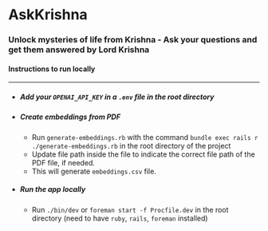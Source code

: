 # AskKrishna

### Unlock mysteries of life from Krishna - Ask your questions and get them answered by Lord Krishna

#### Instructions to run locally
---

- ##### Add your `OPENAI_API_KEY` in a `.env` file in the root directory

- ##### Create embeddings from PDF
  - Run `generate-embeddings.rb` with the command `bundle exec rails r ./generate-embeddings.rb` in the root directory of the project
  - Update file path inside the file to indicate the correct file path of the PDF file, if needed.
  - This will generate `embeddings.csv` file.

- ##### Run the app locally
  - Run `./bin/dev` or `foreman start -f Procfile.dev` in the root directory (need to have `ruby`, `rails`, `foreman` installed)
